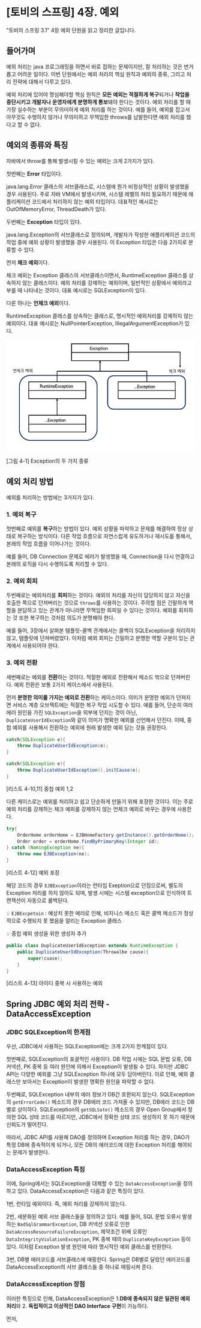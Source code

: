 # [토비의 스프링] 4장. 예외



"토비의 스프링 3.1" 4장 예외 단원을 읽고 정리한 글입니다.



## 들어가며



예외 처리는 java 프로그래밍을 하면서 바로 접하는 문제이지만, 잘 처리하는 것은 번거롭고 어려운 일이다. 이번 단원에서는 예외 처리의 핵심 원칙과 예외의 종류, 그리고 처리 전략에 대해서 다루고 있다.

예외 처리에 있어야 명심해야할 핵심 원칙은 **모든 예외는 적절하게 복구**되거나 **작업을 중단시키고 개발자나 운영자에게 분명하게 통보**돼야 한다는 것이다. 예외 처리를 할 때 가장 실수하는 부분이 무의미하게 예외 처리를 하는 것이다. 예를 들어, 예외를 잡고서 아무것도 수행하지 않거나 무의미하고 무책임한 throws를 남발한다면 예외 처리를 했다고 할 수 없다.





## 예외의 종류와 특징

자바에서 throw를 통해 발생시킬 수 있는 예외는 크게 2가지가 있다.



첫번째는 **Error** 타입이다.

java.lang.Error 클래스의 서브클래스로, 시스템에 뭔가 비정상적인 상황이 발생했을 경우 사용된다. 주로 자바 VM에서 발생시키며, 시스템 레벨의 처리 필요하기 때문에 애플리케이션 코드에서 처리하지 않는 예외 타입이다. 대표적인 예시로는 OutOfMemoryError, ThreadDeath가 있다.



두번째는 **Exception** 타입이 있다.

java.lang.Exception의 서브클래스로 정의되며, 개발자가 작성한 애플리케이션 코드의 작업 중에 예외 상황이 발생했을 경우 사용된다.  이 Exception 타입은 다음 2가지로 분류할 수 있다. 

먼저 **체크 예외**이다.

체크 예외는 Exception 클래스의 서브클래스이면서, RuntimeException 클래스를 상속하지 않는 클래스이다. 예외 처리를 강제하는 예외이며, 일반적인 상황에서 예외라고 부를 때 나타내는 것이다. 대표 예시로는 SQLException이 있다. 

다른 하나는 **언체크 예외**이다.

RuntimeException 클래스를 상속하는 클래스로, 명시적인 예외처리를 강제하지 않는 예외이다. 대표 예시로는 NullPointerException, IllegalArgumentException가 있다. 

![image-20230726084437676](04.예외.assets/image-20230726084437676.png)

[그림 4-1] Exception의 두 가지 종류



## 예외 처리 방법

예외를 처리하는 방법에는 3가지가 있다.

### 1. 예외 복구

첫번째로 예외를 **복구**하는 방법이 있다. 예외 상황을 파악하고 문제를 해결하여 정상 상태로 복구하는 방식이다. 다른 작업 흐름으로 자연스럽게 유도하거나 재시도를 통해서, 본래의 작업 흐름을 이어나가는 것이다.

예를 들어, DB Connection 문제로 에러가 발생했을 때, Connection을 다시 연결하고 본래의 로직을 다시 수행하도록 처리할 수 있다.



### 2. 예외 회피

두번째로는 예외처리를  **회피**하는 것이다. 예외의 처리를 자신이 담당하지 않고 자신을 호출한 쪽으로 던져버리는 것으로 `throws`를 사용하는 것이다. 주의할 점은 긴말하게 역할을 분담하고 있는 관계가 아니라면 무책임한 회피일 수 있다는 것이다. 예외를 회피하는 것 또한 복구하는 것처럼 의도가 분명해야 한다. 

예를 들어, 3장에서 살펴본 템플릿-콜백 관계에서는 콜백이 SQLException을 처리하지 않고, 템플릿에 던져버렸었다. 이처럼 예외 회피는 긴밀하고 분명한 역할 구분이 있는 관계에서 사용되어야 한다.



### 3. 예외 전환

세번째로는 예외를 **전환**하는 것이다. 적절한 예외로 전환해서 메소드 밖으로 던져버린다. 예외 전환은 보통 2가지 케이스에서 사용된다. 

먼저 **분명한 의미를 가지는 예외로 전환**하는 케이스이다. 의미가 분명한 예외가 던져지면 서비스 계층 오브젝트에는 적잘한 복구 작업 시도할 수 있다. 예를 들어, 단순히 여러 에러 원인을 가진 `SQLException`을 외부에 던지는 것이 아닌,  `DuplicateUserIdException`와 같이 의미가 명확한 예외를 선언해서 던진다. 이때, 중첩 예외를 사용해서 전환하는 예외에 원래 발생한 예외 담는 것을 권장한다. 
 ```java
 catch(SQLException e){
     throw DuplicateUserIdException(e); 
 }
 ```

 ```java
 catch(SQLException e){
     throw DuplicateUserIdException().initCause(e);
 }
 ```

[리스트 4-10,11] 중첩 예외 1,2

다른 케이스로는 예외를 처리하고 쉽고 단순하게 만들기 위해 포장한 것이다. 이는 주로 예외 처리를 강제하는 체크 예외를 강제하지 않는 언체크 예외로 바꾸는 경우에 사용한다. 

```java
try{
    OrderHome orderHome = EJBHomeFactory.getInstance().getOrderHome();
    Order order = orderHome.findByPrimaryKey(Integer id);
} catch (NamingException ne){
    throw new EJBException(ne);
}
```

[리스트 4-12] 예외 포장

해당 코드의 경우 `EJBException`이라는 런타임 Exeption으로 던짐으로써, 별도의 Exception 처리를 하지 않아도 되며, 발생 시에는 시스템 exception으로 인식하여 트랜잭션이 자동으로 롤백된다. 



:bulb: `EJBExcpetoin` : 예상치 못한 에러로 인해, 비지니스 메소드 혹은 콜백 메소드가 정상적으로 수행되지 못 했음을 알리는 Exception 클래스



:bulb: 중첩 예외 생성을 위한 생성자 추가

```java
public class DuplicateUserIdException extends RuntimeException {
    public DuplicateUserIdException(Throwalbe cause){
        super(cuase);
    }
}
```

[리스트 4-13]  아이디 중복 시 사용하는 예외



## Spring JDBC 예외 처리 전략 - DataAccessException 

### JDBC SQLException의 한계점

우선, JDBC에서 사용하는 SQLException에는 크게 2가지 한계점이 있다.

첫번째로, SQLException의 포괄적인 사용이다. DB 작업 시에는 SQL 문법 오류, DB 커넥션, PK 중복 등 여러 원인에 의해서 Exception이 발생될 수 있다. 하지만 JDBC API는 다양한 예외를 그냥 SQLException 하나에 모두 담아버린다. 이로 인해, 예외 클래스만 보아서는 Exception이 발생한 명확한 원인을 파악할 수 없다.

두번째로, SQLException 내부의 에러 정보가 DB간 호환되지 않는다. SQLException의 `getErrorCode()` 메소드의 경우 DB에러 코드 가져올 수 있지만, DB에러 코드는 DB별로 상이하다. SQLException의 `getSQLSate()` 메소드의 경우 Open Group에서 정의한 SQL 상태 코드를 따르지만, JDBC에서 정확한 상태 코드 생성하지 못 하기 때문에 신뢰도가 떨어진다. 

따라서, JDBC API를 사용해 DAO를 정의하며 Exception 처리를 하는 경우, DAO가 특정 DB에 종속적이게 되거나, 모든 DB의 에러코드에 대한 Exception 처리를 해야되는 문제가 발생한다.



### DataAccessException 특징

이에, Spring에서는 SQLException을 대체할 수 있는 `DataAccessException`을 정의하고 있다. DataAccessException은 다음과 같은 특징이 있다. 

1번, 런타임 예외이다. 즉, 예외 처리를 강제하지 않는다.

2번, 세분화된 예외 서브 클래스들을 정의하고 있다. 예를 들어,  SQL 문법 오류시 발생하는 `BadSqlGrammarException`, DB 커넥션 오류로 인한 `DataAccessResourceFailureException`, 제약조건 위배 오류인 `DataIntegrityViolationException`, PK 중복 때의 `DuplicateKeyException` 등이 있다. 이처럼 Exception 발생 원인에 따라 명시적인 예외 클래스를 반환한다.

3번, DB별 에러코드를 서브클래스에 매핑한다. Spring은 DB별로 달랐던 에러코드를 DataAccessException의 서브 클래스들 중 하나로 매핑시켜 준다. 



### DataAccessException 장점

이러한 특징으로 인해, DataAccessException은 1.**DB에 종속되지 않은 일관된 예외 처리**와 2. **독립적이고 이상적인 DAO Interface 구현**이 가능하다.

먼저,  





























